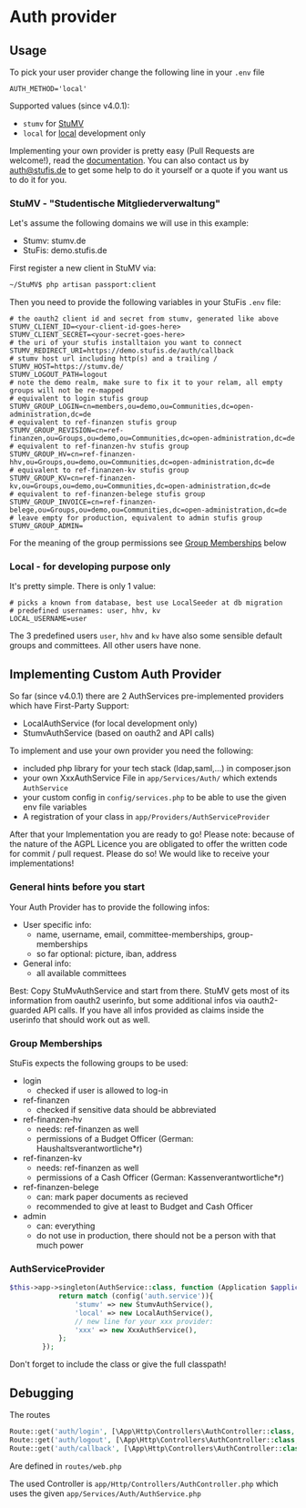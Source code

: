 # Auth provider

## Usage

To pick your user provider change the following line in your `.env` file

```dotenv
AUTH_METHOD='local'
```
Supported values (since v4.0.1): 
* `stumv` for [StuMV](#stumv---studentische-mitgliederverwaltung)
* `local` for [local](#local---for-developing-purpose-only) development only 

Implementing your own provider is pretty easy (Pull Requests are welcome!), read the [documentation](#implementing-custom-auth-provider). You can also contact us by [auth@stufis.de](mailto:auth@stufis.de) to get some help to do it yourself or a quote if you want us to do it for you.

### StuMV - "Studentische Mitgliederverwaltung"

Let's assume the following domains we will use in this example: 
* Stumv: stumv.de
* StuFis: demo.stufis.de

First register a new client in StuMV via: 

```bash
~/StuMV$ php artisan passport:client
```

Then you need to provide the following variables in your StuFis `.env` file: 

```dotenv
# the oauth2 client id and secret from stumv, generated like above
STUMV_CLIENT_ID=<your-client-id-goes-here>
STUMV_CLIENT_SECRET=<your-secret-goes-here>
# the uri of your stufis installtaion you want to connect
STUMV_REDIRECT_URI=https://demo.stufis.de/auth/callback
# stumv host url including http(s) and a trailing / 
STUMV_HOST=https://stumv.de/
STUMV_LOGOUT_PATH=logout
# note the demo realm, make sure to fix it to your relam, all empty groups will not be re-mapped
# equivalent to login stufis group
STUMV_GROUP_LOGIN=cn=members,ou=demo,ou=Communities,dc=open-administration,dc=de
# equivalent to ref-finanzen stufis group
STUMV_GROUP_REVISION=cn=ref-finanzen,ou=Groups,ou=demo,ou=Communities,dc=open-administration,dc=de
# equivalent to ref-finanzen-hv stufis group
STUMV_GROUP_HV=cn=ref-finanzen-hhv,ou=Groups,ou=demo,ou=Communities,dc=open-administration,dc=de
# equivalent to ref-finanzen-kv stufis group
STUMV_GROUP_KV=cn=ref-finanzen-kv,ou=Groups,ou=demo,ou=Communities,dc=open-administration,dc=de
# equivalent to ref-finanzen-belege stufis group
STUMV_GROUP_INVOICE=cn=ref-finanzen-belege,ou=Groups,ou=demo,ou=Communities,dc=open-administration,dc=de
# leave empty for production, equivalent to admin stufis group
STUMV_GROUP_ADMIN=
```

For the meaning of the group permissions see [Group Memberships](#group-memberships) below


### Local - for developing purpose only

It's pretty simple. There is only 1 value:  

```dotenv
# picks a known from database, best use LocalSeeder at db migration
# predefined usernames: user, hhv, kv
LOCAL_USERNAME=user
```

The 3 predefined users `user`, `hhv` and `kv` have also some sensible default groups and committees. All other users have none.

## Implementing Custom Auth Provider
So far (since v4.0.1) there are 2 AuthServices pre-implemented providers which have First-Party Support:
* LocalAuthService (for local development only)
* StumvAuthService (based on oauth2 and API calls)

To implement and use your own provider you need the following:
* included php library for your tech stack (ldap,saml,...) in composer.json
* your own XxxAuthService File in `app/Services/Auth/` which extends `AuthService`
* your custom config in `config/services.php` to be able to use the given env file variables
* A registration of your class in `app/Providers/AuthServiceProvider`

After that your Implementation you are ready to go! Please note: because of the nature of the AGPL Licence you are obligated to offer the written code for commit / pull request. Please do so! We would like to receive your implementations!

### General hints before you start
Your Auth Provider has to provide the following infos: 

* User specific info:
  * name, username, email, committee-memberships, group-memberships
  * so far optional: picture, iban, address
* General info: 
  * all available committees

Best: Copy StuMvAuthService and start from there. StuMV gets most of its information from oauth2 userinfo, but some additional infos via oauth2-guarded API calls. If you have all infos provided as claims inside the userinfo that should work out as well.
### Group Memberships
StuFis expects the following groups to be used: 
* login 
  * checked if user is allowed to log-in
* ref-finanzen 
  * checked if sensitive data should be abbreviated
* ref-finanzen-hv 
  * needs: ref-finanzen as well 
  * permissions of a Budget Officer (German: Haushaltsverantwortliche*r)
* ref-finanzen-kv 
  * needs: ref-finanzen as well
  * permissions of a Cash Officer (German: Kassenverantwortliche*r)
* ref-finanzen-belege 
  * can: mark paper documents as recieved
  * recommended to give at least to Budget and Cash Officer
* admin
  * can: everything
  * do not use in production, there should not be a person with that much power
### AuthServiceProvider

```php
$this->app->singleton(AuthService::class, function (Application $application){
            return match (config('auth.service')){
                'stumv' => new StumvAuthService(),
                'local' => new LocalAuthService(),
                // new line for your xxx provider: 
                'xxx' => new XxxAuthService(),
            };
        });
```
Don't forget to include the class or give the full classpath!

## Debugging

The routes 
```php
Route::get('auth/login', [\App\Http\Controllers\AuthController::class, 'login'])->name('login');
Route::get('auth/logout', [\App\Http\Controllers\AuthController::class, 'logout'])->name('logout');
Route::get('auth/callback', [\App\Http\Controllers\AuthController::class, 'callback'])->name('login.callback');
```
Are defined in `routes/web.php`

The used Controller is `app/Http/Controllers/AuthController.php` which uses the given `app/Services/Auth/AuthService.php`
